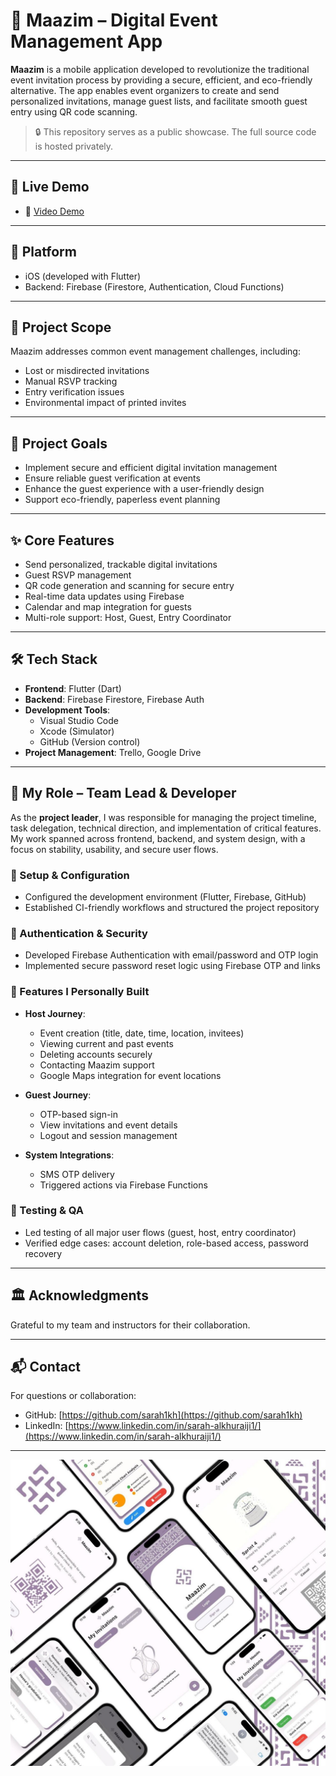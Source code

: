 # 📲 Maazim – Digital Event Management App

**Maazim** is a mobile application developed to revolutionize the traditional event invitation process by providing a secure, efficient, and eco-friendly alternative. The app enables event organizers to create and send personalized invitations, manage guest lists, and facilitate smooth guest entry using QR code scanning.

> 🔒 This repository serves as a public showcase. The full source code is hosted privately.

---

## 🔗 Live Demo

- 🎥 [Video Demo](https://drive.google.com/drive/folders/1axU-AwVmvDp_Xm9sGVZvDjJ4ZP-lPyfa)

---

## 📱 Platform
- iOS (developed with Flutter)
- Backend: Firebase (Firestore, Authentication, Cloud Functions)

---

## 🎯 Project Scope
Maazim addresses common event management challenges, including:
- Lost or misdirected invitations
- Manual RSVP tracking
- Entry verification issues
- Environmental impact of printed invites

---

## 🎯 Project Goals
- Implement secure and efficient digital invitation management
- Ensure reliable guest verification at events
- Enhance the guest experience with a user-friendly design
- Support eco-friendly, paperless event planning

---

## ✨ Core Features
- Send personalized, trackable digital invitations
- Guest RSVP management
- QR code generation and scanning for secure entry
- Real-time data updates using Firebase
- Calendar and map integration for guests
- Multi-role support: Host, Guest, Entry Coordinator

---

## 🛠️ Tech Stack
- **Frontend**: Flutter (Dart)
- **Backend**: Firebase Firestore, Firebase Auth
- **Development Tools**: 
  - Visual Studio Code
  - Xcode (Simulator)
  - GitHub (Version control)
- **Project Management**: Trello, Google Drive

---

## 👤 My Role – Team Lead & Developer

As the **project leader**, I was responsible for managing the project timeline, task delegation, technical direction, and implementation of critical features. My work spanned across frontend, backend, and system design, with a focus on stability, usability, and secure user flows.

### 🔧 Setup & Configuration
- Configured the development environment (Flutter, Firebase, GitHub)
- Established CI-friendly workflows and structured the project repository

### 🔐 Authentication & Security
- Developed Firebase Authentication with email/password and OTP login
- Implemented secure password reset logic using Firebase OTP and links

### 📲 Features I Personally Built
- **Host Journey**:
  - Event creation (title, date, time, location, invitees)
  - Viewing current and past events
  - Deleting accounts securely
  - Contacting Maazim support
  - Google Maps integration for event locations

- **Guest Journey**:
  - OTP-based sign-in
  - View invitations and event details
  - Logout and session management

- **System Integrations**:
  - SMS OTP delivery
  - Triggered actions via Firebase Functions

### 🧪 Testing & QA
- Led testing of all major user flows (guest, host, entry coordinator)
- Verified edge cases: account deletion, role-based access, password recovery

---

## 🏛 Acknowledgments

Grateful to my team and instructors for their collaboration.

---

## 📬 Contact

For questions or collaboration:
- GitHub: [https://github.com/sarah1kh](https://github.com/sarah1kh)
- LinkedIn: [https://www.linkedin.com/in/sarah-alkhuraiji1/](https://www.linkedin.com/in/sarah-alkhuraiji1/)

---

 ![Maazim UI Preview](maazim-ui.jpeg)
